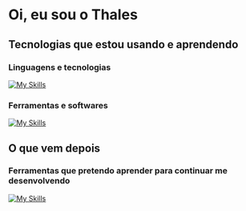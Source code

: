 # Oi, eu sou o Thales
## Tecnologias que estou usando e aprendendo
### Linguagens e tecnologias
[![My Skills](https://skillicons.dev/icons?i=js,html,css,react,ts,nextjs&perline=6)](https://skillicons.dev)
### Ferramentas e softwares
[![My Skills](https://skillicons.dev/icons?i=git,github,vscode,npm,notion,obsidian&perline=6)](https://skillicons.dev)

## O que vem depois
### Ferramentas que pretendo aprender para continuar me desenvolvendo
[![My Skills](https://skillicons.dev/icons?i=tailwind,sass,nodejs,mongodb,postgres,linux&perline=6)](https://skillicons.dev)
